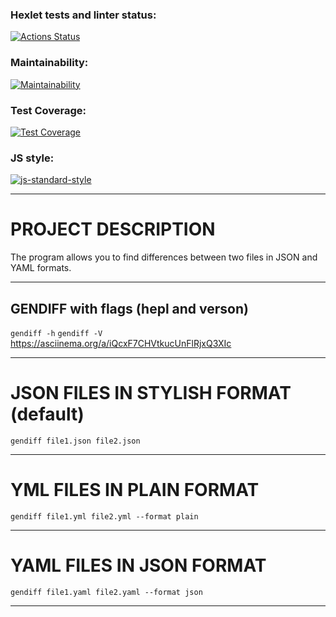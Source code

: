 ### Hexlet tests and linter status:
[![Actions Status](https://github.com/dapauls/frontend-project-46/workflows/hexlet-check/badge.svg)](https://github.com/dapauls/frontend-project-46/actions)

### Maintainability:
[![Maintainability](https://api.codeclimate.com/v1/badges/faa828029aa1aa74545a/maintainability)](https://codeclimate.com/github/dapauls/frontend-project-46/maintainability)

### Test Coverage:
[![Test Coverage](https://api.codeclimate.com/v1/badges/faa828029aa1aa74545a/test_coverage)](https://codeclimate.com/github/dapauls/frontend-project-46/test_coverage)

### JS style:
[![js-standard-style](https://img.shields.io/badge/code%20style-standard-brightgreen.svg)](http://standardjs.com)

----------------------------------

# PROJECT DESCRIPTION
The program allows you to find differences between two files in JSON and YAML formats.

----------------------------------

## GENDIFF with flags (hepl and verson)
`gendiff -h`
`gendiff -V`
https://asciinema.org/a/iQcxF7CHVtkucUnFlRjxQ3XIc

------------------------------------

# JSON FILES IN STYLISH FORMAT (default)
`gendiff file1.json file2.json`


-------------------------------------

# YML FILES IN PLAIN FORMAT
`gendiff file1.yml file2.yml --format plain`


---------------------------------------

# YAML FILES IN JSON FORMAT
`gendiff file1.yaml file2.yaml --format json`


----------------------------------------



